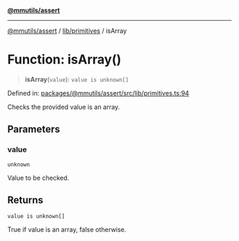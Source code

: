 [**@mmutils/assert**](../../../README.md)

***

[@mmutils/assert](../../../modules.md) / [lib/primitives](../README.md) / isArray

# Function: isArray()

> **isArray**(`value`): `value is unknown[]`

Defined in: [packages/@mmutils/assert/src/lib/primitives.ts:94](https://github.com/mastermind-0xff/-mm-monorepo/blob/3e4b2477717eab2e4a04b9b069db2113414b3f32/packages/@mmutils/assert/src/lib/primitives.ts#L94)

Checks the provided value is an array.

## Parameters

### value

`unknown`

Value to be checked.

## Returns

`value is unknown[]`

True if value is an array, false otherwise.
